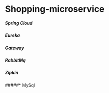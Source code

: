 # **Shopping-microservice**

##### Spring Cloud

##### Eureka

##### Gateway

##### RabbitMq

##### Zipkin

#####* MySql

